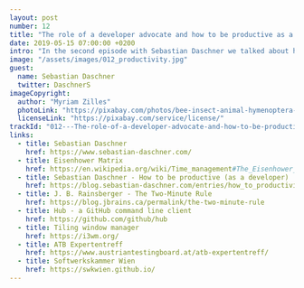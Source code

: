 ```yaml
---
layout: post
number: 12
title: "The role of a developer advocate and how to be productive as a developer"
date: 2019-05-15 07:00:00 +0200
intro: "In the second episode with Sebastian Daschner we talked about his work as developer advocate - and what does this actually mean? After getting the head around this we focus on tools and techniques that make you more productive as a developer. As usual paired with jokes an viennese coffee shop flair, as usual."
image: "/assets/images/012_productivity.jpg"
guest:
  name: Sebastian Daschner
  twitter: DaschnerS
imageCopyright:
  author: "Myriam Zilles"
  photoLink: "https://pixabay.com/photos/bee-insect-animal-hymenoptera-1726659/"
  licenseLink: "https://pixabay.com/service/license/"
trackId: "012---The-role-of-a-developer-advocate-and-how-to-be-productive-as-a-developer-e41v9p"
links:
  - title: Sebastian Daschner
    href: https://www.sebastian-daschner.com/
  - title: Eisenhower Matrix
    href: https://en.wikipedia.org/wiki/Time_management#The_Eisenhower_Method
  - title: Sebastian Daschner - How to be productive (as a developer)
    href: https://blog.sebastian-daschner.com/entries/how_to_productivity
  - title: J. B. Rainsberger - The Two-Minute Rule
    href: https://blog.jbrains.ca/permalink/the-two-minute-rule
  - title: Hub - a GitHub command line client
    href: https://github.com/github/hub
  - title: Tiling window manager
    href: https://i3wm.org/
  - title: ATB Expertentreff
    href: https://www.austriantestingboard.at/atb-expertentreff/
  - title: Softwerkskammer Wien
    href: https://swkwien.github.io/
---
```

